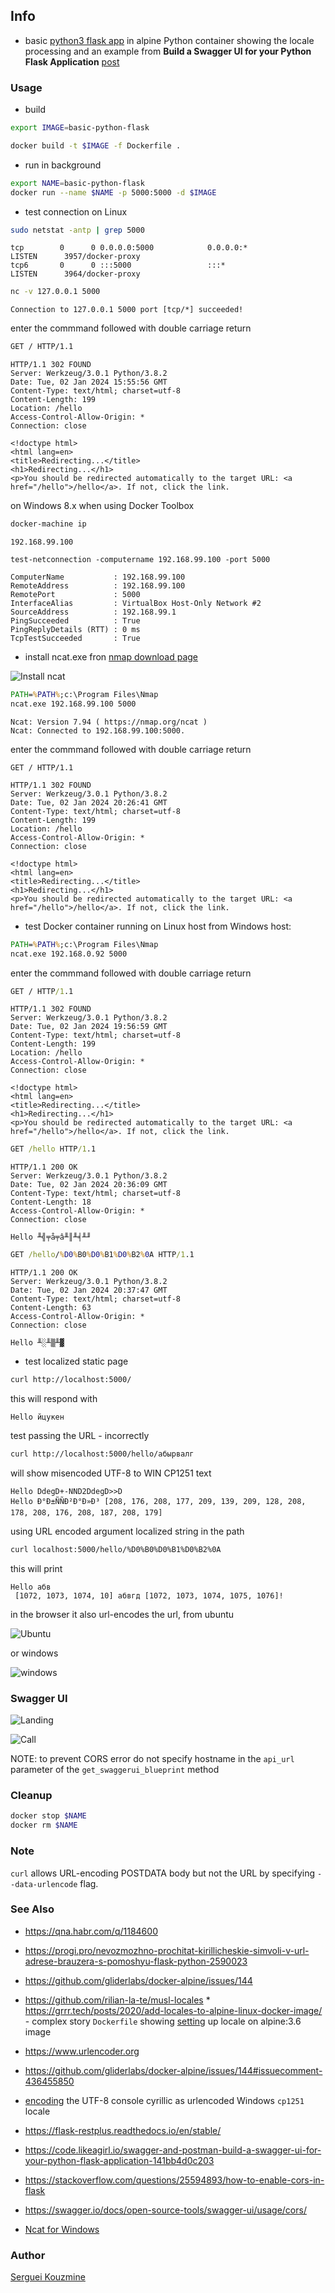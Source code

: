 ﻿## Info 

* basic [python3 flask app](https://www.geeksforgeeks.org/flask-creating-first-simple-application/) in alpine Python container
showing the locale processing and an example from 
__Build a Swagger UI for your Python Flask Application__ [post](https://code.likeagirl.io/swagger-and-postman-build-a-swagger-ui-for-your-python-flask-application-141bb4d0c203)

### Usage

* build
```sh
export IMAGE=basic-python-flask
```
```sh
docker build -t $IMAGE -f Dockerfile .
```
* run in background

```sh
export NAME=basic-python-flask
docker run --name $NAME -p 5000:5000 -d $IMAGE
```

* test connection
on Linux
```sh
sudo netstat -antp | grep 5000
```
```text
tcp        0      0 0.0.0.0:5000            0.0.0.0:*               LISTEN      3957/docker-proxy
tcp6       0      0 :::5000                 :::*                    LISTEN      3964/docker-proxy
```

```sh
nc -v 127.0.0.1 5000
```
```text
Connection to 127.0.0.1 5000 port [tcp/*] succeeded!
```
enter the commmand followed with double carriage return
```sh
GET / HTTP/1.1

```

```text
HTTP/1.1 302 FOUND
Server: Werkzeug/3.0.1 Python/3.8.2
Date: Tue, 02 Jan 2024 15:55:56 GMT
Content-Type: text/html; charset=utf-8
Content-Length: 199
Location: /hello
Access-Control-Allow-Origin: *
Connection: close

<!doctype html>
<html lang=en>
<title>Redirecting...</title>
<h1>Redirecting...</h1>
<p>You should be redirected automatically to the target URL: <a href="/hello">/hello</a>. If not, click the link.
```

on Windows 8.x when using Docker Toolbox
```sh
docker-machine ip
```
```text
192.168.99.100
```
```powershelll
test-netconnection -computername 192.168.99.100 -port 5000
```
```text
ComputerName           : 192.168.99.100
RemoteAddress          : 192.168.99.100
RemotePort             : 5000
InterfaceAlias         : VirtualBox Host-Only Network #2
SourceAddress          : 192.168.99.1
PingSucceeded          : True
PingReplyDetails (RTT) : 0 ms
TcpTestSucceeded       : True
```

* install ncat.exe fron [nmap download page](https://nmap.org/download.html)

![Install ncat](https://github.com/sergueik/springboot_study/blob/master/basic-python-flask/screenshots/capture-nmap-windows.png)


```cmd
PATH=%PATH%;c:\Program Files\Nmap
ncat.exe 192.168.99.100 5000
```
```text
Ncat: Version 7.94 ( https://nmap.org/ncat )
Ncat: Connected to 192.168.99.100:5000.
```
enter the commmand followed with double carriage return
```text
GET / HTTP/1.1

```
```text
HTTP/1.1 302 FOUND
Server: Werkzeug/3.0.1 Python/3.8.2
Date: Tue, 02 Jan 2024 20:26:41 GMT
Content-Type: text/html; charset=utf-8
Content-Length: 199
Location: /hello
Access-Control-Allow-Origin: *
Connection: close

<!doctype html>
<html lang=en>
<title>Redirecting...</title>
<h1>Redirecting...</h1>
<p>You should be redirected automatically to the target URL: <a href="/hello">/hello</a>. If not, click the link.
```
* test Docker container running on Linux host from Windows host:
```cmd
PATH=%PATH%;c:\Program Files\Nmap
ncat.exe 192.168.0.92 5000
```
enter the commmand followed with double carriage return
```cmd
GET / HTTP/1.1


```
```text
HTTP/1.1 302 FOUND
Server: Werkzeug/3.0.1 Python/3.8.2
Date: Tue, 02 Jan 2024 19:56:59 GMT
Content-Type: text/html; charset=utf-8
Content-Length: 199
Location: /hello
Access-Control-Allow-Origin: *
Connection: close

<!doctype html>
<html lang=en>
<title>Redirecting...</title>
<h1>Redirecting...</h1>
<p>You should be redirected automatically to the target URL: <a href="/hello">/hello</a>. If not, click the link.
```
```cmd
GET /hello HTTP/1.1

```
```text
HTTP/1.1 200 OK
Server: Werkzeug/3.0.1 Python/3.8.2
Date: Tue, 02 Jan 2024 20:36:09 GMT
Content-Type: text/html; charset=utf-8
Content-Length: 18
Access-Control-Allow-Origin: *
Connection: close

Hello ╨╣╤å╤â╨║╨╡╨╜
```

```cmd
GET /hello/%D0%B0%D0%B1%D0%B2%0A HTTP/1.1

```
```text
HTTP/1.1 200 OK
Server: Werkzeug/3.0.1 Python/3.8.2
Date: Tue, 02 Jan 2024 20:37:47 GMT
Content-Type: text/html; charset=utf-8
Content-Length: 63
Access-Control-Allow-Origin: *
Connection: close

Hello ╨░╨▒╨▓
```
* test localized static page
```sh
curl http://localhost:5000/
```
this will respond with
```text
Hello йцукен
```
test passing the URL - incorrectly
```sh
curl http://localhost:5000/hello/абырвалг
```
will show misencoded UTF-8 to WIN CP1251 text
```text
Hello DdegD+-NND2DdegD>>D
Hello Ð°Ð±ÑÑÐ²Ð°Ð»Ð³ [208, 176, 208, 177, 209, 139, 209, 128, 208, 178, 208, 176, 208, 187, 208, 179] 
```
using URL encoded argument localized string in the path
```sh
curl localhost:5000/hello/%D0%B0%D0%B1%D0%B2%0A
```
this will print
```text
Hello абв
 [1072, 1073, 1074, 10] абвгд [1072, 1073, 1074, 1075, 1076]!
```
in the browser it also url-encodes the url, from ubuntu 

![Ubuntu](https://github.com/sergueik/springboot_study/blob/master/basic-python-flask/screenshots/capture_url_chromium.png)

or windows

![windows](https://github.com/sergueik/springboot_study/blob/master/basic-python-flask/screenshots/capture_url_chrome.png)

### Swagger UI

![Landing](https://github.com/sergueik/springboot_study/blob/master/basic-python-flask/screenshots/capture-swaggerui1.png)

![Call](https://github.com/sergueik/springboot_study/blob/master/basic-python-flask/screenshots/capture-swaggerui2.png)


NOTE: to prevent CORS error do not specify hostname in the `api_url` parameter of the `get_swaggerui_blueprint` method

### Cleanup

```sh
docker stop $NAME
docker rm $NAME
```

### Note

`curl` allows URL-encoding POSTDATA body but not the URL by specifying `--data-urlencode` flag.

### See Also
  * https://qna.habr.com/q/1184600
  * https://progi.pro/nevozmozhno-prochitat-kirillicheskie-simvoli-v-url-adrese-brauzera-s-pomoshyu-flask-python-2590023

  * https://github.com/gliderlabs/docker-alpine/issues/144
  * https://github.com/rilian-la-te/musl-locales * https://grrr.tech/posts/2020/add-locales-to-alpine-linux-docker-image/ - complex story
`Dockerfile` showing [setting](https://gist.github.com/alextanhongpin/aa55c082a47b9a1b0060a12d85ae7923) up locale on alpine:3.6 image 
  * https://www.urlencoder.org

  * https://github.com/gliderlabs/docker-alpine/issues/144#issuecomment-436455850
  * [encoding](https://stackoverflow.com/questions/24234987/urlencode-cyrillic-characters-in-python) the UTF-8 console cyrillic as urlencoded Windows `cp1251` locale

  * https://flask-restplus.readthedocs.io/en/stable/
   * https://code.likeagirl.io/swagger-and-postman-build-a-swagger-ui-for-your-python-flask-application-141bb4d0c203
   * https://stackoverflow.com/questions/25594893/how-to-enable-cors-in-flask
   * https://swagger.io/docs/open-source-tools/swagger-ui/usage/cors/ 
   * [Ncat for Windows](https://nmap.org/ncat/)

### Author
[Serguei Kouzmine](kouzmine_serguei@yahoo.com)


